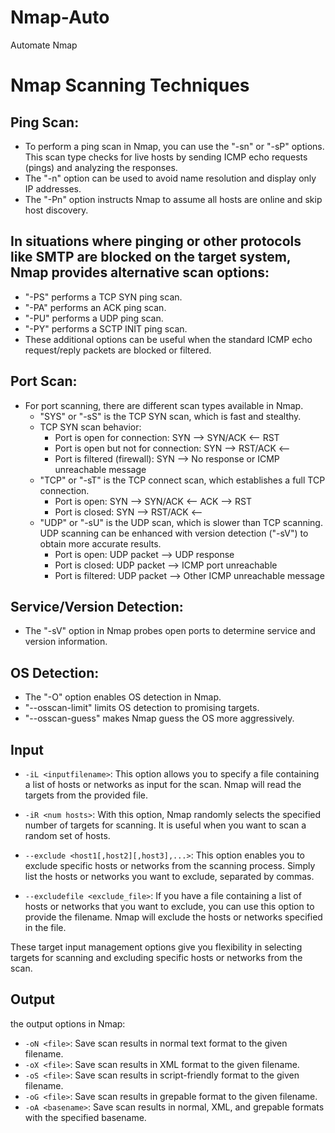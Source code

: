 # Nmap-Auto
Automate Nmap
# Nmap Scanning Techniques


## Ping Scan:
- To perform a ping scan in Nmap, you can use the "-sn" or "-sP" options. This scan type checks for live hosts by sending ICMP echo requests (pings) and analyzing the responses.
- The "-n" option can be used to avoid name resolution and display only IP addresses.
- The "-Pn" option instructs Nmap to assume all hosts are online and skip host discovery.



## In situations where pinging or other protocols like SMTP are blocked on the target system, Nmap provides alternative scan options:
- "-PS" performs a TCP SYN ping scan.
- "-PA" performs an ACK ping scan.
- "-PU" performs a UDP ping scan.
- "-PY" performs a SCTP INIT ping scan.
- These additional options can be useful when the standard ICMP echo request/reply packets are blocked or filtered.

## Port Scan:
- For port scanning, there are different scan types available in Nmap.
  - "SYS" or "-sS" is the TCP SYN scan, which is fast and stealthy.
  - TCP SYN scan behavior:
    - Port is open for connection: SYN --> SYN/ACK <-- RST
    - Port is open but not for connection: SYN --> RST/ACK <--
    - Port is filtered (firewall): SYN --> No response or ICMP unreachable message
  - "TCP" or "-sT" is the TCP connect scan, which establishes a full TCP connection.
    - Port is open: SYN --> SYN/ACK <-- ACK --> RST
    - Port is closed: SYN --> RST/ACK <--
  - "UDP" or "-sU" is the UDP scan, which is slower than TCP scanning. UDP scanning can be enhanced with version detection ("-sV") to obtain more accurate results.
    - Port is open: UDP packet --> UDP response
    - Port is closed: UDP packet --> ICMP port unreachable
    - Port is filtered: UDP packet --> Other ICMP unreachable message

## Service/Version Detection:
- The "-sV" option in Nmap probes open ports to determine service and version information.

## OS Detection:
- The "-O" option enables OS detection in Nmap.
- "--osscan-limit" limits OS detection to promising targets.
- "--osscan-guess" makes Nmap guess the OS more aggressively.

## Input
- `-iL <inputfilename>`: This option allows you to specify a file containing a list of hosts or networks as input for the scan. Nmap will read the targets from the provided file.

- `-iR <num hosts>`: With this option, Nmap randomly selects the specified number of targets for scanning. It is useful when you want to scan a random set of hosts.

- `--exclude <host1[,host2][,host3],...>`: This option enables you to exclude specific hosts or networks from the scanning process. Simply list the hosts or networks you want to exclude, separated by commas.

- `--excludefile <exclude_file>`: If you have a file containing a list of hosts or networks that you want to exclude, you can use this option to provide the filename. Nmap will exclude the hosts or networks specified in the file.

These target input management options give you flexibility in selecting targets for scanning and excluding specific hosts or networks from the scan.

  
 ## Output
   the output options in Nmap:

- `-oN <file>`: Save scan results in normal text format to the given filename.
- `-oX <file>`: Save scan results in XML format to the given filename.
- `-oS <file>`: Save scan results in script-friendly format to the given filename.
- `-oG <file>`: Save scan results in grepable format to the given filename.
- `-oA <basename>`: Save scan results in normal, XML, and grepable formats with the specified basename.


